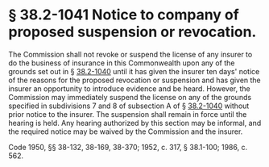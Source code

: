 # § 38.2-1041 Notice to company of proposed suspension or revocation.

<p>The Commission shall not revoke or suspend the license of any insurer to do the business of insurance in this Commonwealth upon any of the grounds set out in § <a href='http://law.lis.virginia.gov/vacode/38.2-1040/'>38.2-1040</a> until it has given the insurer ten days' notice of the reasons for the proposed revocation or suspension and has given the insurer an opportunity to introduce evidence and be heard. However, the Commission may immediately suspend the license on any of the grounds specified in subdivisions 7 and 8 of subsection A of § <a href='http://law.lis.virginia.gov/vacode/38.2-1040/'>38.2-1040</a> without prior notice to the insurer. The suspension shall remain in force until the hearing is held. Any hearing authorized by this section may be informal, and the required notice may be waived by the Commission and the insurer.</p><p>Code 1950, §§ 38-132, 38-169, 38-370; 1952, c. 317, § 38.1-100; 1986, c. 562.</p>